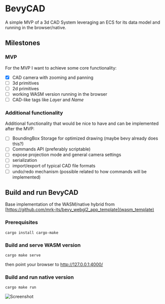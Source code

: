 # BevyCAD

A simple MVP of a 3d CAD System leveraging an ECS for its data model and running in the browser/native.

## Milestones

### MVP

For the MVP I want to achieve some core functionality:
 - [x] CAD camera with zooming and panning
 - [ ] 3d primitives
 - [ ] 2d primitives
 - [ ] working WASM version running in the browser
 - [ ] CAD-like tags like *Layer* and *Name*

### Additional functionality

Additional functionality that would be nice to have and can be implemented after the MVP:
 - [ ] BoundingBox Storage for optimized drawing (maybe bevy already does this?)
 - [ ] Commands API (preferably scriptable)
 - [ ] expose projection mode and general camera settings
 - [ ] serialization
 - [ ] import/export of typical CAD file formats
 - [ ] undo/redo mechanism (possible related to how commands will be implemented)

## Build and run BevyCAD

Base implementation of the WASM/native hybrid from [https://github.com/mrk-its/bevy_webgl2_app_template](wasm_template)

### Prerequisites

```
cargo install cargo-make
```

### Build and serve WASM version
```
cargo make serve
```
then point your browser to http://127.0.0.1:4000/


### Build and run native version
```
cargo make run
```

![Screenshot](https://mrk.sed.pl/bevy-showcase/assets/bevy_webgl2_app_template.png?v=3)

